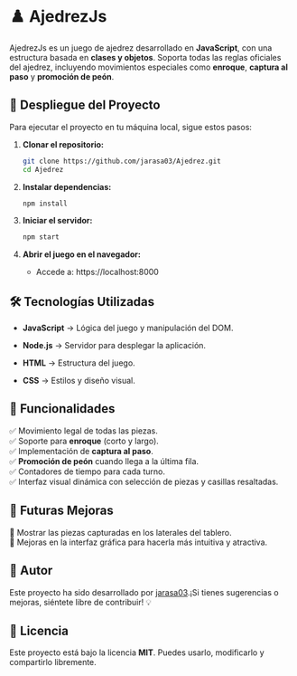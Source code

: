 # ♟️ AjedrezJs

AjedrezJs es un juego de ajedrez desarrollado en **JavaScript**, con una estructura basada en __clases y objetos__. Soporta todas las reglas oficiales del ajedrez, incluyendo movimientos especiales como **enroque**, __captura al paso__ y __promoción de peón__.

## 🚀 Despliegue del Proyecto

Para ejecutar el proyecto en tu máquina local, sigue estos pasos:

1. __Clonar el repositorio:__
    ```bash
    git clone https://github.com/jarasa03/Ajedrez.git
    cd Ajedrez
    ```

2. __Instalar dependencias:__
    ```bash
    npm install
    ```
3. __Iniciar el servidor:__
    ```bash
    npm start
    ```
4. __Abrir el juego en el navegador:__

    - Accede a: https://localhost:8000

## 🛠️ Tecnologías Utilizadas

- **JavaScript** → Lógica del juego y manipulación del DOM.

- **Node.js** → Servidor para desplegar la aplicación.

- **HTML** → Estructura del juego.

- **CSS** → Estilos y diseño visual.

## 🎯 Funcionalidades

✅ Movimiento legal de todas las piezas.<br>✅ Soporte para **enroque** (corto y largo).<br>✅ Implementación de __captura al paso__.<br>✅ __Promoción de peón__ cuando llega a la última fila.<br>✅ Contadores de tiempo para cada turno.<br>✅ Interfaz visual dinámica con selección de piezas y casillas resaltadas.

## 🔮 Futuras Mejoras

🔹 Mostrar las piezas capturadas en los laterales del tablero.<br>🔹 Mejoras en la interfaz gráfica para hacerla más intuitiva y atractiva.

## 👤 Autor

Este proyecto ha sido desarrollado por [jarasa03](https://github.com/jarasa03).¡Si tienes sugerencias o mejoras, siéntete libre de contribuir! 💡

## 📜 Licencia

Este proyecto está bajo la licencia **MIT**. Puedes usarlo, modificarlo y compartirlo libremente.